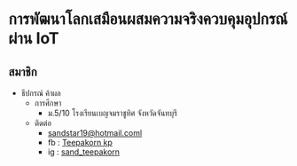 ﻿# การพัฒนาโลกเสมือนผสมความจริงควบคุมอุปกรณ์ผ่าน IoT
## สมาชิก
- ธีปกรณ์ ค้าผล
    - การศึกษา
        - ม.5/10 โรงเรียนเบญจมราชูทิศ จังหวัดจันทบุรี
    - ติดต่อ
        - sandstar19@hotmail.coml
        - fb : [Teepakorn kp](https://www.facebook.com/profile.php?id=100003611830466)
        - ig : [sand_teepakorn](https://www.instagram.com/sand_teepakorn)
